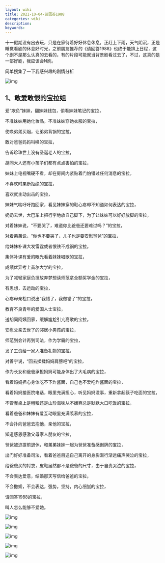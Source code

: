 ```yaml
---
layout: wiki
title: 2021-10-04-请回答1988
categories: wiki
description: 
keywords: 
---
```


十一假期没有出去玩，只是在家待着好好休息休息，正赶上下雨，天气阴沉，正是睡觉看剧的休息好时光，之前朋友推荐的《请回答1988》也终于能排上日程，这个剧不是那么认真的去看的，有的片段可能就当背景剧看过去了，不过，这真的是一部好剧，我应该会N刷。



简单搜集了一下我感兴趣的剧情分析

![img](http://taoey.github.io/assets/images/artcles/2021-10-04-请回答1988.assets/v2-fec89fdf8a5f5a87f5a9d01ad97b6306_1440w.jpg)

## 1、敢爱敢恨的宝拉姐

爱“欺负”妹妹，翻妹妹钱包，偷看妹妹笔记的宝拉，

不准妹妹用她化妆品，不准妹妹穿她衣服的宝拉，

使唤弟弟买烟，让弟弟背锅的宝拉，

敢对爸爸妈妈叫唤的宝拉，

告诉珍珠世上没有圣诞老人的宝拉，

胡同大人还有小孩子们都有点点害怕的宝拉，

妹妹上电视嘴硬不看，却在房间内紧贴着门怕错过任何消息的宝拉，

不喜欢时果断拒绝的宝拉，

喜欢就主动出击的宝拉，

妹妹气喘吁吁跑回家，看见妹妹穿的鞋心疼却不知道如何表达的宝拉，

奶奶去世，大巴车上把行李地放自己脚下，为了让妹妹可以好好放脚的宝拉，

对着妹妹说，“不要哭了，难道你比爸爸还要难过吗？”的宝拉，

对着弟弟说，“你也不要哭了，儿子也是要安慰爸爸”的宝拉，

给妹妹补课大发雷霆或者恨铁不成钢的宝拉，

集体补课有爱的眼光看着妹妹唱歌的宝拉，

成绩优异考上首尔大学的宝拉，

为了减轻家庭负担放弃梦想读师范拿全额奖学金的宝拉，

有思想，去运动的宝拉，

心疼母亲松口说出“我错了，我做错了”的宝拉，

教育不良青年的爱国人士宝拉，

送胡同阿姨回家，缓解尴尬引亢高歌的宝拉，

安慰父亲去世了的邻居小男孩的宝拉，

师范到会计再到司法，作为学霸的宝拉，

发了工资给一家人准备礼物的宝拉，

对善宇说，“回去揉揉妈妈肩膀吧”的宝拉，

作为长女和爸爸承担妈妈可能身体出了大毛病的宝拉，

看着妈妈担心身体吃不下炸酱面，自己也不爱吃炸酱面的宝拉，

看着妈妈接医院电话，眼里充满担心，听见妈妈没事，重新拿起筷子吃面的宝拉，

不管餐桌上是粗粮还是山珍海味从不嫌弃总是默默大口吃饭的宝拉，

看着爸爸和妹妹有爱互动眼里充满羡慕的宝拉，

不会扑向爸爸去抱他，亲他的宝拉，

知道感恩感激父母家人朋友的宝拉，

爸爸被迫提前退休，和弟弟妹妹一起为爸爸准备感谢牌的宝拉，

出门好好准备司法，看着爸爸目送自己离开的身影渐行渐远痛声哭泣的宝拉，

给爸爸买的衬衣，皮鞋居然都不是爸爸的尺寸，由于自责哭泣的宝拉，

不会表达爱意，结婚那天写信给爸爸的宝拉，

不会撒娇，不会表达，强势，坚持，内心细腻的宝拉，

请回答1988的宝拉，

叫人怎么能够不爱她。

![img](http://taoey.github.io/assets/images/artcles/2021-10-04-请回答1988.assets/c9961907122cf1034930c94ab4fd7733_1440w.jpg)







![img](http://taoey.github.io/assets/images/artcles/2021-10-04-请回答1988.assets/5d321be4da66812c13e2e813342a9a49_1440w.jpg)

![img](http://taoey.github.io/assets/images/artcles/2021-10-04-请回答1988.assets/87afd0523879ac9ee9b393622ea7a26b_1440w.jpg)



![img](http://taoey.github.io/assets/images/artcles/2021-10-04-请回答1988.assets/5f97af9eca60a16edafb12d9661d256b_1440w.jpg)



![img](http://taoey.github.io/assets/images/artcles/2021-10-04-请回答1988.assets/v2-6230af53ce121a406aa6f34fd4d46ffd_1440w.jpg)
